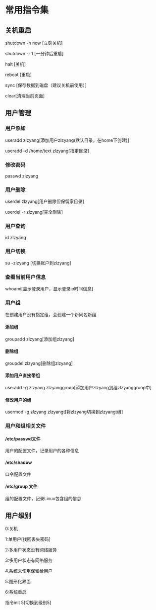 # 常用指令集

## 关机重启
shutdown -h now [立刻关机]

shutdown -r 1   [一分钟后重启]

halt [关机]

reboot [重启]

sync [保存数据到磁盘（建议关机前使用）]

clear[清理当前页面]

## 用户管理
### 用户添加
useradd zlzyang[添加用户zlzyang(默认目录，在home下创建)]

useradd -d /home/text zlzyang[指定目录]
### 修改密码
passwd zlzyang
### 用户删除
userdel zlzyang[用户删除但保留家目录]

userdel -r zlzyang[完全删除]
### 用户查询
id zlzyang
### 用户切换
su -zlzyang [切换账户到zlzyang]
### 查看当前用户信息
whoami[显示登录用户，显示登录ip时间信息]
### 用户组
在创建用户没有指定组，会创建一个新同名新组
#### 添加组
groupadd zlzyang[添加组zlzyang]
#### 删除组
groupdel zlzyang[删除组zlzyang]
#### 添加用户直接带组
useradd -g zlzyang zlzyanggroup[添加用户zlzyang到组zlzyanggruop中]
#### 修改用户的组
usermod -g zlzyang zlzyangt[将zlzyang切换到zlzyangt组]
### 用户和组相关文件
#### /etc/passwd文件
用户的配置文件，记录用户的各种信息
#### /etc/shadow
口令配置文件
#### /etc/group 文件
组的配置文件，记录Linux包含组的信息
## 用户级别
0:关机

1:单用户[找回丢失密码]

2:多用户状态没有网络服务

3:多用户状态有网络服务

4.系统未使用保留给用户

5:图形化界面

6:系统重启

指令init 5[切换到级别5]
